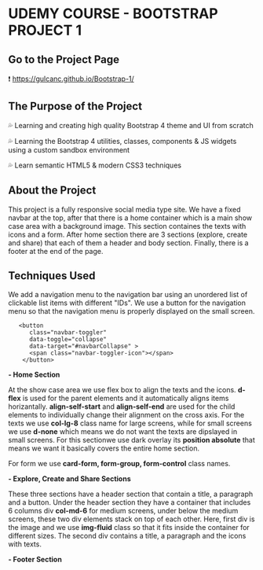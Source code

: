 
# UDEMY COURSE - BOOTSTRAP PROJECT 1

## Go to the Project Page
❗ https://gulcanc.github.io/Bootstrap-1/

## The Purpose of the Project
💦 Learning and creating high quality Bootstrap 4 theme and UI from scratch

💦 Learning the Bootstrap 4 utilities, classes, components & JS widgets using a custom sandbox environment

💦 Learn semantic HTML5 & modern CSS3 techniques

## About the Project

This project is a fully responsive social media type site. We have a fixed navbar at the top, after that there is a home container which is a main show case area with a background image. This section containes the texts with icons and a form. After home section there are 3 sections (explore, create and share) that each of them a header and body section. Finally, there is a footer at the end of the page. 

## Techniques Used 

We add a navigation menu to the navigation bar using an unordered list of clickable list items with different "IDs". We use a button for the navigation menu so that the navigation menu is properly displayed on the small screen.

       <button
          class="navbar-toggler"
          data-toggle="collapse"
          data-target="#navbarCollapse" >
          <span class="navbar-toggler-icon"></span>
        </button>

**- Home Section** 

At the show case area we use flex box to align the texts and the icons. **d-flex** is used for the parent elements and it automatically aligns items horizantally. **align-self-start** and **align-self-end** are used for the child elements to individually change their alignment on the cross axis. For the texts we use **col-lg-8** class name for large screens, while for small screens we use **d-none** which means we do not want the texts are dipslayed in small screens. For this sectionwe use dark overlay its **position absolute** that means we want it basically covers the entire home section. 

For form we use **card-form, form-group, form-control** class names. 

**- Explore, Create and Share Sections** 

These three sections have a header section that contain a title, a paragraph and a button. Under the header section they have a container that includes 6 columns div **col-md-6** for medium screens, under below the medium screens, these two div elements stack on top of each other. Here, first div is the image and we use **img-fluid** class so that it fits inside the container for different sizes.  The second div contains a title, a paragraph and the icons with texts. 

**- Footer Section**



